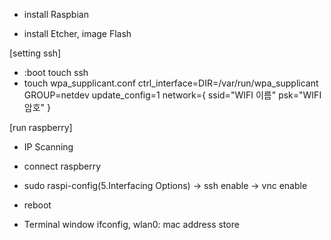 - install Raspbian

- install Etcher, image Flash

[setting ssh]

- :boot touch ssh
- touch wpa_supplicant.conf
ctrl_interface=DIR=/var/run/wpa_supplicant GROUP=netdev
update_config=1
network={
 ssid="WIFI 이름"
 psk="WIFI 암호"
}

[run raspberry]

- IP Scanning 

- connect raspberry

- sudo raspi-config(5.Interfacing Options)
 -> ssh enable
 -> vnc enable

- reboot 

- Terminal window ifconfig, wlan0: mac address store


